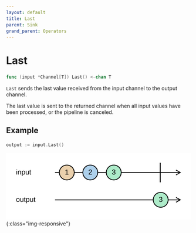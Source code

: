 ```yaml
---
layout: default
title: Last
parent: Sink
grand_parent: Operators
---
```


<h1>Last</h1>

```go
func (input *Channel[T]) Last() <-chan T
```

`Last` sends the last value received from the input channel to the output channel.

The last value is sent to the returned channel when all input values have been processed, or the pipeline is canceled.

<h2>Example</h2>

```go
output := input.Last()
```
![](../../../assets/images/diagrams/sink/last.svg){:class="img-responsive"}
